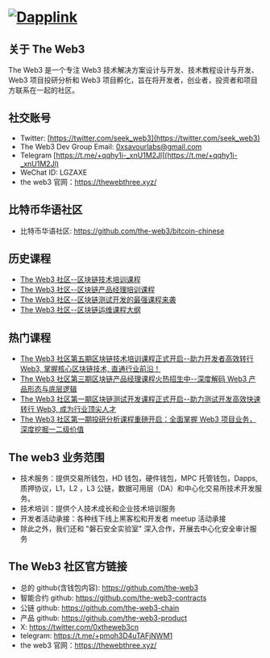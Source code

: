 # [![Dapplink](https://github.com/the-web3/.github/blob/main/profile/theweb3.jpeg)](https://github.com/the-web3)


## 关于 The Web3

The Web3 是一个专注 Web3 技术解决方案设计与开发、技术教程设计与开发、Web3 项目投研分析和 Web3 项目孵化，旨在将开发者，创业者，投资者和项目方联系在一起的社区。

## 社交账号

* Twitter: [https://twitter.com/seek_web3](https://twitter.com/seek_web3)
* The Web3 Dev Group Email: [0xsavourlabs@gmail.com](0xsavourlabs@gmail.com)
* Telegram [https://t.me/+qqhy1i-_xnU1M2Jl](https://t.me/+qqhy1i-_xnU1M2Jl)
* WeChat ID: LGZAXE
* the web3 官网：https://thewebthree.xyz/

## 比特币华语社区

- 比特币华语社区: https://github.com/the-web3/bitcoin-chinese

## 历史课程

- [The Web3 社区--区块链技术培训课程](https://github.com/the-web3/course-outline)
- [The Web3 社区--区块链产品经理培训课程](https://github.com/the-web3/course-outline/tree/main/product#readme)
- [The Web3 社区--区块链测试开发的最强课程来袭](https://github.com/the-web3/course-outline/blob/main/test/ReadMe.md)
- [The Web3 社区--区块链运维课程大纲](https://github.com/the-web3/course-outline/tree/main/operations#readme)

## 热门课程
- [The Web3 社区第五期区块链技术培训课程正式开启--助力开发者高效转行 Web3, 掌握核心区块链技术, 直通行业前沿！
](https://github.com/the-web3/course-outline/blob/main/every-issue/tech/fifth.md)
- [The Web3 社区第三期区块链产品经理课程火热招生中--深度解码 Web3 产品形态与底层逻辑
](https://github.com/the-web3/course-outline/blob/main/every-issue/product/third.md)
- [The Web3 社区第一期区块链测试开发课程正式开启--助力测试开发高效快速转行 Web3, 成为行业顶尖人才
](https://github.com/the-web3/course-outline/blob/main/every-issue/tester/first.md)
- [The Web3 社区第一期投研分析课程重磅开启：全面掌握 Web3 项目业务，深度挖掘一二级价值
](https://github.com/the-web3/course-outline/blob/main/every-issue/research/first.md)

## The web3 业务范围
- 技术服务：提供交易所钱包，HD 钱包，硬件钱包，MPC 托管钱包，Dapps, 质押协议，L1，L2 ，L3 公链，数据可用层（DA）和中心化交易所技术开发服务。
- 技术培训：提供个人技术成长和企业技术培训服务
- 开发者活动承接：各种线下线上黑客松和开发者 meetup 活动承接
- 除此之外，我们还和 "磐石安全实验室" 深入合作，开展去中心化安全审计服务

## The Web3 社区官方链接
- 总的 github(含钱包内容): https://github.com/the-web3
- 智能合约 github: https://github.com/the-web3-contracts
- 公链 github: https://github.com/the-web3-chain
- 产品 github: https://github.com/the-web3-product
- X: https://twitter.com/0xtheweb3cn
- telegram: https://t.me/+pmoh3D4uTAFjNWM1
- the web3 官网：https://thewebthree.xyz/

  


